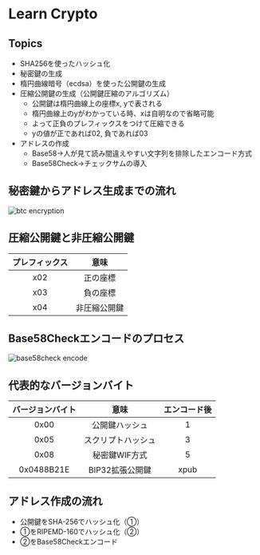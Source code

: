 # Learn Crypto

## Topics
- SHA256を使ったハッシュ化
- 秘密鍵の生成
- 楕円曲線暗号（ecdsa）を使った公開鍵の生成
- 圧縮公開鍵の生成（公開鍵圧縮のアルゴリズム）
  - 公開鍵は楕円曲線上の座標x, yで表される
  - 楕円曲線上のyがわかっている時、xは自明なので省略可能
  - よって正負のプレフィックスをつけて圧縮できる
  - yの値が正であれば02, 負であれば03
- アドレスの作成
  - Base58→人が見て読み間違えやすい文字列を排除したエンコード方式
  - Base58Check→チェックサムの導入
  

## 秘密鍵からアドレス生成までの流れ
![btc encryption](https://github.com/shunk-py/images/blob/master/btc-encryption.png)

## 圧縮公開鍵と非圧縮公開鍵
|プレフィックス|意味|
|:---:|:---:|
|x02|正の座標|
|x03|負の座標|
|x04|非圧縮公開鍵|

## Base58Checkエンコードのプロセス
![base58check encode](https://github.com/shunk-py/images/blob/master/base58check-encode.png)

## 代表的なバージョンバイト
|バージョンバイト|意味|エンコード後|
|:---:|:---:|:---:|
|0x00|公開鍵ハッシュ|1|
|0x05|スクリプトハッシュ|3|
|0x08|秘密鍵WIF方式|5|
|0x0488B21E|BIP32拡張公開鍵|xpub|

## アドレス作成の流れ
- 公開鍵をSHA-256でハッシュ化（①）
- ①をRIPEMD-160でハッシュ化（②）
- ②をBase58Checkエンコード